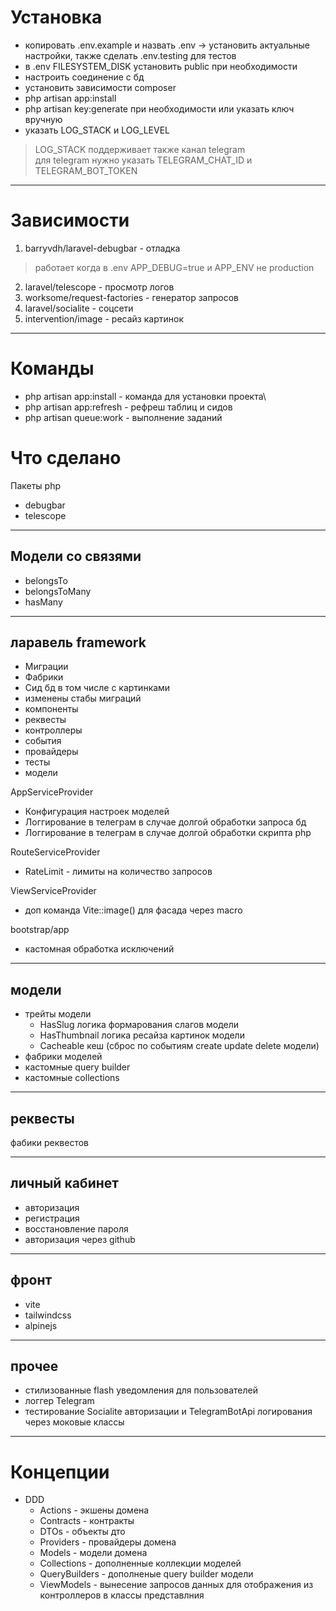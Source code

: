 # Установка
- копировать .env.example и назвать .env -> установить актуальные настройки, также сделать .env.testing для тестов
- в .env FILESYSTEM_DISK установить public при необходимости
- настроить соединение с бд
- установить зависимости composer
- php artisan app:install
- php artisan key:generate при необходимости или указать ключ вручную
- указать LOG_STACK и LOG_LEVEL
> LOG_STACK поддерживает также канал telegram\
> для telegram нужно указать TELEGRAM_CHAT_ID и TELEGRAM_BOT_TOKEN

---

# Зависимости
1. barryvdh/laravel-debugbar - отладка
> работает когда в .env APP_DEBUG=true и APP_ENV не production
2. laravel/telescope - просмотр логов
3. worksome/request-factories - генератор запросов
4. laravel/socialite - соцсети
5. intervention/image - ресайз картинок

---

# Команды
- php artisan app:install - команда для установки проекта\
- php artisan app:refresh - рефреш таблиц и сидов
- php artisan queue:work - выполнение заданий

# Что сделано
Пакеты php
- debugbar
- telescope
---
## Модели со связями
- belongsTo
- belongsToMany
- hasMany
---
## ларавель framework
- Миграции
- Фабрики
- Сид бд в том числе с картинками
- изменены стабы миграций
- компоненты
- реквесты
- контроллеры
- события
- провайдеры
- тесты
- модели
  
AppServiceProvider
- Конфигурация настроек моделей
- Логгирование в телеграм в случае долгой обработки запроса бд
- Логгирование в телеграм в случае долгой обработки скрипта php

RouteServiceProvider
- RateLimit - лимиты на количество запросов

ViewServiceProvider
- доп команда Vite::image() для фасада через macro

bootstrap/app
- кастомная обработка исключений

---
## модели 

- трейты модели
  - HasSlug логика формарования слагов модели
  - HasThumbnail логика ресайза картинок модели
  - Cacheable кеш (сброс по событиям create update delete модели)
- фабрики моделей
- кастомные query builder
- кастомные collections

---

## реквесты
фабики реквестов

---

## личный кабинет
- авторизация
- регистрация
- восстановление пароля
- авторизация через github
---

## фронт
- vite
- tailwindcss
- alpinejs
---

## прочее
- стилизованные flash уведомления для пользователей
- логгер Telegram
- тестирование Socialite авторизации и TelegramBotApi логирования через моковые классы
---

# Концепции
- DDD
  - Actions - экшены домена
  - Contracts - контракты
  - DTOs - объекты дто
  - Providers - провайдеры домена
  - Models - модели домена
  - Collections - дополненные коллекции моделей
  - QueryBuilders - дополненые query builder модели
  - ViewModels - вынесение запросов данных для отображения из контроллеров в классы представлния
